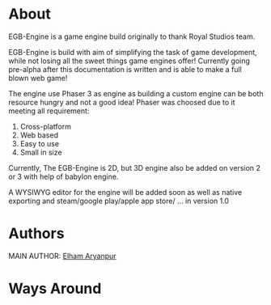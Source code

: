 # About

EGB-Engine is a game engine build originally to thank Royal Studios team.

EGB-Engine is build with aim of simplifying the task of game development,
while not losing all the sweet things game engines offer! Currently going pre-alpha
after this documentation is written and is able to make a full blown
web game!

The engine use Phaser 3 as engine as building a custom engine can be both resource hungry and not a good idea!
Phaser was choosed due to it meeting all requirement:

1. Cross-platform
2. Web based
3. Easy to use
4. Small in size

Currently, The EGB-Engine is 2D, but 3D engine also be added on version 2 or 3 with help
of babylon engine.

A WYSIWYG editor for the engine will be added soon as well as native exporting and 
steam/google play/apple app store/ ... in version 1.0

# Authors

MAIN AUTHOR:
    [Elham Aryanpur](http://www.github.com/ElhamAryanpur)

# Ways Around